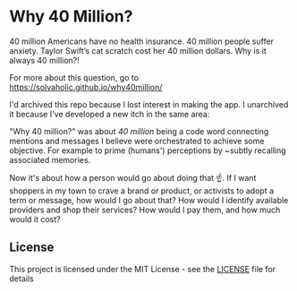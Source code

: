 # Why 40 Million?

40 million Americans have no health insurance. 40 million people suffer anxiety. Taylor Swift’s cat scratch cost her 40 million dollars. Why is it always 40 million?!

For more about this question, go to https://solvaholic.github.io/why40million/

I'd archived this repo because I lost interest in making the app. I unarchived it because I've developed a new itch in the same area:

"Why 40 million?" was about _40 million_ being a code word connecting mentions and messages I believe were orchestrated to achieve some objective. For example to prime (humans') perceptions by ~subtly recalling associated memories.

Now it's about how a person would go about doing that :point_up:. If I want shoppers in my town to crave a brand or product, or activists to adopt a term or message, how would I go about that? How would I identify available providers and shop their services? How would I pay them, and how much would it cost?

<!---
## Getting Started

These instructions will get you a copy of the project up and running on your local machine for development and testing purposes. See deployment for notes on how to deploy the project on a live system.

### Prerequisites

What things you need to install the software and how to install them

```
Give examples
```

### Installing

A step by step series of examples that tell you how to get a development env running

Say what the step will be

```
Give the example
```

And repeat

```
until finished
```

End with an example of getting some data out of the system or using it for a demo

## Running the tests

Explain how to run the automated tests for this system

### Break down into end to end tests

Explain what these tests test and why

```
Give an example
```

### And coding style tests

Explain what these tests test and why

```
Give an example
```

## Deployment

Add additional notes about how to deploy this on a live system
-->


<!---
## Built With

* [Dropwizard](http://www.dropwizard.io/1.0.2/docs/) - The web framework used
* [Maven](https://maven.apache.org/) - Dependency Management
* [ROME](https://rometools.github.io/rome/) - Used to generate RSS Feeds
-->


<!---
## Contributing

Please read [CONTRIBUTING.md](.github/CONTRIBUTING.md) for details on the process for submitting issues and pull requests to us.

Please read [CODE_OF_CONDUCT.md](CODE_OF_CONDUCT.md) to learn about how we're expected to treat each other while working on this project.
-->


<!---
## Versioning

We use [SemVer](http://semver.org/) for versioning. For the versions available, see the [tags on this repository](https://github.com/your/project/tags).

## Authors

* **Billie Thompson** - *Initial work* - [PurpleBooth](https://github.com/PurpleBooth)

See also the list of [contributors](https://github.com/your/project/contributors) who participated in this project.
-->


<!---
## Getting Help

Say something about how to get help using this project
-->


## License

This project is licensed under the MIT License - see the [LICENSE](LICENSE) file for details


<!---
## Acknowledgments

* Hat tip to anyone who's code was used
* Inspiration
* etc
-->
